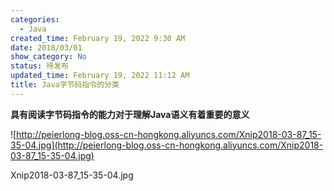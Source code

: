 ```yaml
---
categories:
  - Java
created_time: February 19, 2022 9:30 AM
date: 2018/03/01
show_category: No
status: 待发布
updated_time: February 19, 2022 11:12 AM
title: Java字节码指令的分类
---
```



**具有阅读字节码指令的能力对于理解Java语义有着重要的意义**

![http://peierlong-blog.oss-cn-hongkong.aliyuncs.com/Xnip2018-03-87_15-35-04.jpg](http://peierlong-blog.oss-cn-hongkong.aliyuncs.com/Xnip2018-03-87_15-35-04.jpg)

Xnip2018-03-87_15-35-04.jpg
